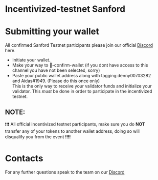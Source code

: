 # Incentivized-testnet Sanford

# Submitting your wallet #

All confirmed Sanford Testnet participants please join our official [Discord](https://discord.gg/Jrarctk4hG) here.  
* Initiate your wallet.   
* Make your way to 👛-confirm-wallet  (if you dont have access to this channel you have not been selected, sorry)
* Paste your public wallet address along with tagging denny007#3282 and Aidas#1949. (Please do this once only)   
This is the only way to receive your validator funds and initialize your validator. This *must* be done in order to participate in the incentivized testnet.


## NOTE:
❗❗❗ All official incentivized testnet participants, make sure you do **NOT** transfer any of your tokens to another wallet address,
doing so will disqualify you from the event ❗❗❗❗

# Contacts #
For any further questions speak to the team on our [Discord](https://discord.gg/Jrarctk4hG)
